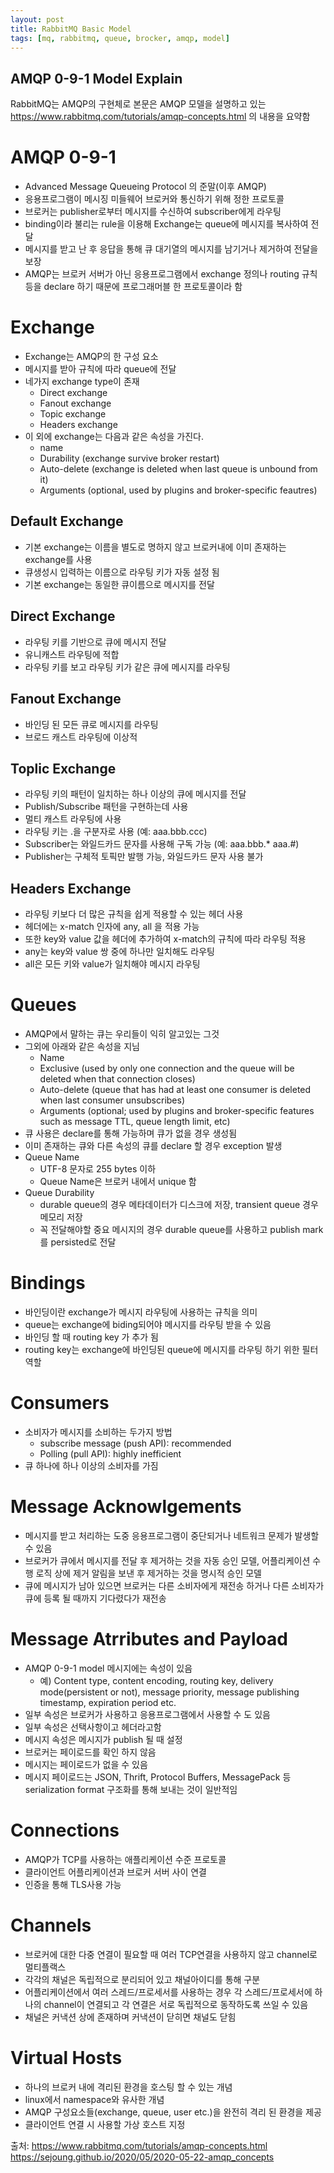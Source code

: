 ```yaml
---
layout: post
title: RabbitMQ Basic Model
tags: [mq, rabbitmq, queue, brocker, amqp, model]
---
```


## AMQP 0-9-1 Model Explain
RabbitMQ는 AMQP의 구현체로 본문은 AMQP 모델을 설명하고 있는 https://www.rabbitmq.com/tutorials/amqp-concepts.html 의 내용을 요약함

# AMQP 0-9-1
* Advanced Message Queueing Protocol 의 준말(이후 AMQP)
* 응용프로그램이 메시징 미들웨어 브로커와 통신하기 위해 정한 프로토콜
* 브로커는 publisher로부터 메시지를 수신하여 subscriber에게 라우팅
* binding이라 불리는 rule을 이용해 Exchange는 queue에 메시지를 복사하여 전달
* 메시지를 받고 난 후 응답을 통해 큐 대기열의 메시지를 남기거나 제거하여 전달을 보장
* AMQP는 브로커 서버가 아닌 응용프로그램에서 exchange 정의나 routing 규칙등을 declare 하기 때문에 프로그래머블 한 프로토콜이라 함

# Exchange
* Exchange는 AMQP의 한 구성 요소
* 메시지를 받아 규칙에 따라 queue에 전달
* 네가지 exchange type이 존재
  * Direct exchange
  * Fanout exchange
  * Topic exchange
  * Headers exchange
* 이 외에 exchange는 다음과 같은 속성을 가진다.
  * name
  * Durability (exchange survive broker restart)
  * Auto-delete (exchange is deleted when last queue is unbound from it)
  * Arguments (optional, used by plugins and broker-specific feautres)

## Default Exchange
* 기본 exchange는 이름을 별도로 명하지 않고 브로커내에 이미 존재하는 exchange를 사용
* 큐생성시 입력하는 이름으로 라우팅 키가 자동 설정 됨
* 기본 exchange는 동일한 큐이름으로 메시지를 전달

## Direct Exchange
* 라우팅 키를 기반으로 큐에 메시지 전달
* 유니캐스트 라우팅에 적합
* 라우팅 키를 보고 라우팅 키가 같은 큐에 메시지를 라우팅

## Fanout Exchange
* 바인딩 된 모든 큐로 메시지를 라우팅
* 브로드 캐스트 라우팅에 이상적

## Toplic Exchange
* 라우팅 키의 패턴이 일치하는 하나 이상의 큐에 메시지를 전달
* Publish/Subscribe 패턴을 구현하는데 사용
* 멀티 캐스트 라우팅에 사용
* 라우팅 키는 .을 구분자로 사용 (예: aaa.bbb.ccc)
* Subscriber는 와일드카드 문자를 사용해 구독 가능 (예: aaa.bbb.* aaa.#)
* Publisher는 구체적 토픽만 발행 가능, 와일드카드 문자 사용 불가

## Headers Exchange
* 라우팅 키보다 더 많은 규칙을 쉽게 적용할 수 있는 헤더 사용
* 헤더에는 x-match 인자에 any, all 을 적용 가능
* 또한 key와 value 값을 헤더에 추가하여 x-match의 규칙에 따라 라우팅 적용
* any는 key와 value 쌍 중에 하나만 일치해도 라우팅
* all은 모든 키와 value가 일치해야 메시지 라우팅

# Queues
* AMQP에서 말하는 큐는 우리들이 익히 알고있는 그것
* 그외에 아래와 같은 속성을 지님
  * Name
  * Exclusive (used by only one connection and the queue will be deleted when that connection closes)
  * Auto-delete (queue that has had at least one consumer is deleted when last consumer unsubscribes)
  * Arguments (optional; used by plugins and broker-specific features such as message TTL, queue length limit, etc)
* 큐 사용은 declare를 통해 가능하며 큐가 없을 경우 생성됨
* 이미 존재하는 큐와 다른 속성의 큐를 declare 할 경우 exception 발생
* Queue Name
  * UTF-8 문자로 255 bytes 이하
  * Queue Name은 브로커 내에서 unique 함
* Queue Durability
  * durable queue의 경우 메타데이터가 디스크에 저장, transient queue 경우 메모리 저장
  * 꼭 전달해야할 중요 메시지의 경우 durable queue를 사용하고 publish mark를 persisted로 전달

# Bindings
* 바인딩이란 exchange가 메시지 라우팅에 사용하는 규칙을 의미
* queue는 exchange에 biding되어야 메시지를 라우팅 받을 수 있음
* 바인딩 할 때 routing key 가 추가 됨
* routing key는 exchange에 바인딩된 queue에 메시지를 라우팅 하기 위한 필터 역할

# Consumers
* 소비자가 메시지를 소비하는 두가지 방법
  * subscribe message (push API): recommended
  * Polling (pull API): highly inefficient
* 큐 하나에 하나 이상의 소비자를 가짐 

# Message Acknowlgements
* 메시지를 받고 처리하는 도중 응용프로그램이 중단되거나 네트워크 문제가 발생할 수 있음
* 브로커가 큐에서 메시지를 전달 후 제거하는 것을 자동 승인 모델, 어플리케이션 수행 로직 상에 제거 알림을 보낸 후 제거하는 것을 명시적 승인 모델
* 큐에 메시지가 남아 있으면 브로커는 다른 소비자에게 재전송 하거나 다른 소비자가 큐에 등록 될 때까지 기다렸다가 재전송

# Message Atrributes and Payload
* AMQP 0-9-1 model 메시지에는 속성이 있음
  * 예) Content type, content encoding, routing key, delivery mode(persistent or not), message priority, message publishing timestamp, expiration period etc.
* 일부 속성은 브로커가 사용하고 응용프로그램에서 사용할 수 도 있음
* 일부 속성은 선택사항이고 헤더라고함
* 메시지 속성은 메시지가 publish 될 때 설정
* 브로커는 페이로드를 확인 하지 않음
* 메시지는 페이로드가 없을 수 있음
* 메시지 페이로드는 JSON, Thrift, Protocol Buffers, MessagePack 등 serialization format 구조화를 통해 보내는 것이 일반적임


# Connections
* AMQP가 TCP를 사용하는 애플리케이션 수준 프로토콜
* 클라이언트 어플리케이션과 브로커 서버 사이 연결
* 인증을 통해 TLS사용 가능

# Channels
* 브로커에 대한 다중 연결이 필요할 때 여러 TCP연결을 사용하지 않고 channel로 멀티플랙스 
* 각각의 채널은 독립적으로 분리되어 있고 채널아이디를 통해 구분
* 어플리케이션에서 여러 스레드/프로세서를 사용하는 경우 각 스레드/프로세서에 하나의 channel이 연결되고 각 연결은 서로 독립적으로 동작하도록 쓰일 수 있음
* 채널은 커낵션 상에 존재하며 커낵션이 닫히면 채널도 닫힘

# Virtual Hosts
* 하나의 브로커 내에 격리된 환경을 호스팅 할 수 있는 개념
* linux에서 namespace와 유사한 개념 
* AMQP 구성요소들(exchange, queue, user etc.)을 완전히 격리 된 환경을 제공
* 클라이언트 연결 시 사용할 가상 호스트 지정


출처: https://www.rabbitmq.com/tutorials/amqp-concepts.html  
https://sejoung.github.io/2020/05/2020-05-22-amqp_concepts  
  
